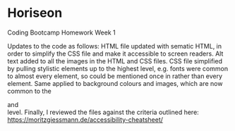 # Horiseon
Coding Bootcamp Homework Week 1

Updates to the code as follows:
HTML file updated with sematic HTML, in order to simplify the CSS file and make it accessible to screen readers.
Alt text added to all the images in the HTML and CSS files.
CSS file simplified by pulling stylistic elements up to the highest level, e.g. fonts were common to almost every element, so could be mentioned once in <body> rather than every element.  Same applied to background colours and images, which are now common to the <article> and <aside> level.
Finally, I reviewed the files against the criteria outlined here: https://moritzgiessmann.de/accessibility-cheatsheet/
